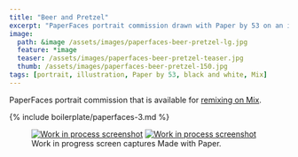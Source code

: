 ```yaml
---
title: "Beer and Pretzel"
excerpt: "PaperFaces portrait commission drawn with Paper by 53 on an iPad."
image: 
  path: &image /assets/images/paperfaces-beer-pretzel-lg.jpg 
  feature: *image
  teaser: /assets/images/paperfaces-beer-pretzel-teaser.jpg
  thumb: /assets/images/paperfaces-beer-pretzel-150.jpg
tags: [portrait, illustration, Paper by 53, black and white, Mix]
---
```


PaperFaces portrait commission that is available for [remixing on Mix](https://mix.fiftythree.com/11098-Michael-Rose/147204).

{% include boilerplate/paperfaces-3.md %}

<figure class="half">
  <a href="{{ site.url }}/assets/images/paperfaces-beer-pretzel-process-1-lg.jpg"><img src="{{ site.url }}/assets/images/paperfaces-beer-pretzel-process-1-600.jpg" alt="Work in process screenshot"></a>
  <a href="{{ site.url }}/assets/images/paperfaces-beer-pretzel-lg.jpg"><img src="{{ site.url }}/assets/images/paperfaces-beer-pretzel-process-2-600.jpg" alt="Work in process screenshot"></a>
  <figcaption>Work in progress screen captures Made with Paper.</figcaption>
</figure>
